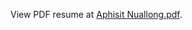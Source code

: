 <!--Hello/Good Morning. I am glad to be here for this interview.
Let me introduce myself.
-->
<!--
# My name is Aphisit Nuallong.

I was born on Wednesday 10th of April 1996. I am 24 years old.
I have no brothers or sisters and I am single.
I graduated in Faculty of Science and Technology major Information Technology from Thonburi university with GPA 2.76

## My responsibilities include
1. Develop a program to support production work
2. Local and remote suport on desktop / laptop to the users
3. Install windows and configure
4. Configure linux server and installation server set permissins
5. Support ERP and implementation
6. Test program
7. Knowledge in one more in the programming language basic


## Portfolio
1. Deilvery control
2. CESI
3. Customer claim information
4. Update exchange rates in purchsae system
-->
<!-- 5. Request quotation https://github.com/Aphisit25/Request_quotation/blob/main/README.md
6. Status machinery
7. Automatic printout
8. Training Record System  https://github.com/Aphisit25/Training-System/blob/main/README.md
9. BookingCar  https://github.com/Aphisit25/BookingCar/blob/main/README.md
10. E-Commerce  https://github.com/Aphisit25/E-Commerce/blob/main/README.md

![image](https://github.com/Aphisit25/Resume_AphisitNuallong/blob/main/image/Aphisit-Nuallong.jpg)
-->

View PDF resume at [Aphisit Nuallong.pdf](Resume_Aphisit-Nuallong.pdf).
